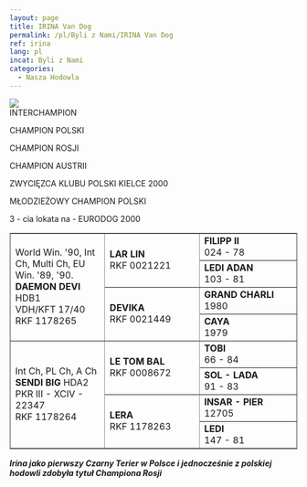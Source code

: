 ```yaml
---
layout: page
title: IRINA Van Dog
permalink: /pl/Byli z Nami/IRINA Van Dog
ref: irina
lang: pl
incat: Byli z Nami
categories:
  - Nasza Hodowla
---
```

<img src="{{ site.cdn }}/images/vandogs_pl/Irina Van Dog.jpg">
<div markdown="1" class="smalllines">
INTERCHAMPION

CHAMPION POLSKI

CHAMPION ROSJI

CHAMPION AUSTRII

ZWYCIĘZCA KLUBU POLSKI KIELCE 2000

MŁODZIEŻOWY CHAMPION POLSKI

3 - cia lokata na - EURODOG 2000
</div>

<table style="BORDER-BOTTOM: #949494 1px solid; BORDER-LEFT: #949494 1px solid; WIDTH: 100%; BORDER-COLLAPSE: collapse; BORDER-TOP: #949494 1px solid; BORDER-RIGHT: #949494 1px solid" border="1" cellspacing="0" align="center">
<tbody>
<tr>
<td style="WIDTH: 33%" valign="center" rowspan="4">
<p>World Win. '90, Int Ch, Multi Ch,&nbsp;EU Win. '89, '90.<br><strong>DAEMON DEVI</strong> HDB1<br>VDH/KFT 17/40<br>RKF 1178265</p></td>
<td style="WIDTH: 33%" valign="center" rowspan="2"><strong>LAR LIN</strong> <br>RKF 0021221</td>
<td><strong>FILIPP II</strong> <br>024 - 78</td></tr>
<tr>
<td><strong>LEDI ADAN</strong> <br>103 - 81</td></tr>
<tr>
<td rowspan="2"><strong>DEVIKA</strong> <br>RKF 0021449</td>
<td><strong>GRAND CHARLI</strong> <br>1980</td></tr>
<tr>
<td><strong>CAYA</strong> <br>1979</td></tr>
<tr>
<td rowspan="4">
<p>Int Ch, PL Ch, A Ch<br><strong>SENDI BIG</strong> HDA2<br>PKR III - XCIV - 22347<br>RKF 1178264</p></td>
<td rowspan="2"><strong>LE TOM BAL</strong> <br>RKF 0008672</td>
<td><strong>TOBI</strong> <br>66 - 84</td></tr>
<tr>
<td><strong>SOL - LADA</strong> <br>91 - 83</td></tr>
<tr>
<td rowspan="2"><strong>LERA</strong> <br>RKF 1178263&nbsp;</td>
<td><strong>INSAR - PIER</strong> <br>12705</td></tr>
<tr>
<td><strong>LEDI</strong> <br>147 - 81</td></tr></tbody></table>

***Irina jako pierwszy Czarny Terier w Polsce i jednocześnie z polskiej hodowli zdobyła tytuł Championa Rosji***
